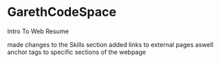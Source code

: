 # GarethCodeSpace
 Intro To Web Resume

made changes to the Skills section
added links to external pages aswell anchor tags to specific sections of the webpage